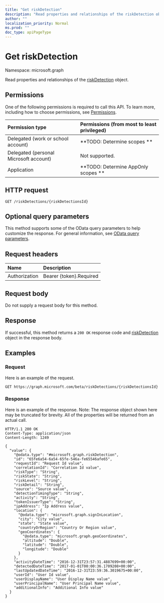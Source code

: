 ```yaml
---
title: "Get riskDetection"
description: "Read properties and relationships of the riskDetection object."
author: ""
localization_priority: Normal
ms.prod: ""
doc_type: apiPageType
---
```


# Get riskDetection

Namespace: microsoft.graph

Read properties and relationships of the [riskDetection](../resources/riskdetection.md) object.

## Permissions
One of the following permissions is required to call this API. To learn more, including how to choose permissions, see [Permissions](/concepts/permissions-reference.md).

|Permission type|Permissions (from most to least privileged)|
|:---|:---|
|Delegated (work or school account)|**TODO: Determine scopes **|
|Delegated (personal Microsoft account)|Not supported.|
|Application|**TODO: Determine AppOnly scopes **|

## HTTP request
<!-- {
  "blockType": "ignored"
}
-->
``` http
GET /riskDetections/{riskDetectionsId}
```

## Optional query parameters
This method supports some of the OData query parameters to help customize the response. For general information, see [OData query parameters](/graph/query-parameters).

## Request headers
|Name|Description|
|:---|:---|
|Authorization|Bearer {token}.Required|

## Request body
Do not supply a request body for this method.

## Response
If successful, this method returns a `200 OK` response code and [riskDetection](../resources/riskdetection.md) object in the response body.

## Examples

### Request
Here is an example of the request.
<!-- {
  "blockType": "request",
  "name": "get_riskdetection"
}
-->
``` http
GET https://graph.microsoft.com/beta/riskDetections/{riskDetectionsId}
```

### Response
Here is an example of the response. Note: The response object shown here may be truncated for brevity. All of the properties will be returned from an actual call.
<!-- {
  "blockType": "response",
  "truncated": true,
  "@odata.type": "microsoft.graph.riskDetection"
}
-->
``` http
HTTP/1.1 200 OK
Content-Type: application/json
Content-Length: 1249

{
  "value": {
    "@odata.type": "#microsoft.graph.riskDetection",
    "id": "65fe6a54-6a54-65fe-546a-fe65546afe65",
    "requestId": "Request Id value",
    "correlationId": "Correlation Id value",
    "riskType": "String",
    "riskState": "String",
    "riskLevel": "String",
    "riskDetail": "String",
    "source": "Source value",
    "detectionTimingType": "String",
    "activity": "String",
    "tokenIssuerType": "String",
    "ipAddress": "Ip Address value",
    "location": {
      "@odata.type": "microsoft.graph.signInLocation",
      "city": "City value",
      "state": "State value",
      "countryOrRegion": "Country Or Region value",
      "geoCoordinates": {
        "@odata.type": "microsoft.graph.geoCoordinates",
        "altitude": "Double",
        "latitude": "Double",
        "longitude": "Double"
      }
    },
    "activityDateTime": "2016-12-31T23:57:31.4887699+00:00",
    "detectedDateTime": "2017-01-01T00:00:36.1709208+00:00",
    "lastUpdatedDateTime": "2016-12-31T23:59:36.3019675+00:00",
    "userId": "User Id value",
    "userDisplayName": "User Display Name value",
    "userPrincipalName": "User Principal Name value",
    "additionalInfo": "Additional Info value"
  }
}
```

